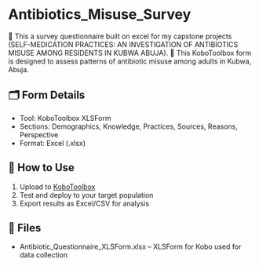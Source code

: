 # Antibiotics_Misuse_Survey
🧪 This a survey questionnaire built on excel for my capstone projects (SELF-MEDICATION PRACTICES: AN INVESTIGATION OF ANTIBIOTICS MISUSE AMONG RESIDENTS IN KUBWA ABUJA).
🧪 This KoboToolbox form is designed to assess patterns of antibiotic misuse among adults in Kubwa, Abuja.

## 🗂️ Form Details
- Tool: KoboToolbox XLSForm
- Sections: Demographics, Knowledge, Practices, Sources, Reasons, Perspective
- Format: Excel (.xlsx)

## 🚀 How to Use
1. Upload to [KoboToolbox](https://kobotoolbox.org)
2. Test and deploy to your target population
3. Export results as Excel/CSV for analysis

## 📁 Files
- Antibiotic_Questionnaire_XLSForm.xlsx – XLSForm for Kobo used for data collection
